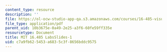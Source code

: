 ```yaml
---
content_type: resource
description: ''
file: https://ol-ocw-studio-app-qa.s3.amazonaws.com/courses/16-485-visual-navigation-for-autonomous-vehicles-vnav-fall-2020/c7a9fb625453a6835c3f8656bddc9575_MIT_16_485F20_Lab1Slides.pdf
file_type: application/pdf
parent_uid: 10b3675e-0a49-2e25-a3f6-60fe59ff335e
resourcetype: Document
title: MIT 16.485 LabsSlides-1
uid: c7a9fb62-5453-a683-5c3f-8656bddc9575
---
```

